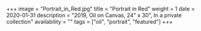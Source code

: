 +++
image = "Portrait_in_Red.jpg"
title = "Portrait in Red"
weight = 1
date = 2020-01-31
description = "2019, Oil on Canvas, 24\" x 30\", In a private collection"
availability = ""
tags = ["oil", "portrait", "featured"]
+++